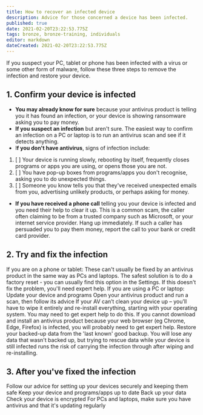 ```yaml
---
title: How to recover an infected device
description: Advice for those concerned a device has been infected.
published: true
date: 2021-02-20T23:22:53.775Z
tags: bronze, bronze-training, individuals
editor: markdown
dateCreated: 2021-02-20T23:22:53.775Z
---
```


If you suspect your PC, tablet or phone has been infected with a virus or some other form of malware, follow these three steps to remove the infection and restore your device.

## 1. Confirm your device is infected

+ **You may already know for sure** because your antivirus product is telling you it has found an infection, or your device is showing ransomware asking you to pay money. 
+ **If you suspect an infection** but aren't sure. The easiest way to confirm an infection on a PC or laptop is to run an antivirus scan and see if it detects anything.
+ I**f you don't have antivirus**, signs of infection include:
1. [ ] Your device is running slowly, rebooting by itself, frequently closes programs or apps you are using, or opens those you are not.
2. [ ] You have pop-up boxes from programs/apps you don't recognise, asking you to do unexpected things.
3. [ ]  Someone you know tells you that they've received unexpected emails from you, advertising unlikely products, or perhaps asking for money.

+ **If you have received a phone call** telling you your device is infected and you need their help to clear it up. This is a common scam, the caller often claiming to be from a trusted company such as Microsoft, or your internet service provider. Hang up immediately. If such a caller has persuaded you to pay them money, report the call to your bank or credit card provider.

## 2. Try and fix the infection

If you are on a phone or tablet:
These can't usually be fixed by an antivirus product in the same way as PCs and laptops. The safest solution is to do a factory reset - you can usually find this option in the Settings.
If this doesn't fix the problem, you'll need expert help.
If you are using a PC or laptop:
Update your device and programs
Open your antivirus product and run a scan, then follow its advice
If your AV can’t clean your device up – you’ll have to wipe it entirely and re-install everything, starting with your operating system. You may need to get expert help to do this.
If you cannot download and install an antivirus product because your web browser (eg Chrome, Edge, Firefox) is infected, you will probably need to get expert help.
Restore your backed-up data from the 'last known' good backup. You will lose any data that wasn't backed up, but trying to rescue data while your device is still infected runs the risk of carrying the infection through after wiping and re-installing.

## 3. After you've fixed the infection

Follow our advice for setting up your devices securely and keeping them safe
Keep your device and programs/apps up to date
Back up your data
Check your device is encrypted
For PCs and laptops, make sure you have antivirus and that it's updating regularly